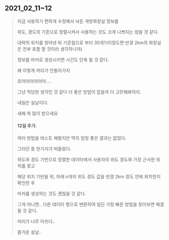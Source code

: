 2021_02_11~12
---
> 지금 사용하기 편하게 수정해서 놔둔 개방화장실 정보를
>
> 위도, 경도의 기준으로 정렬시켜서 사용하는 것도 크게 나쁘지는 않을 것 같다.
>
> 대략의 위치를 찾아낸 뒤 기준점으로 부터 30개?(이정도면 반경 2km의 화장실은 전부 포함 할 것이라 생각하니까)
>
> 정보를 마커로 생성시키면 시간도 단축 될 것 같다.
>
> 왜 이렇게 머리가 안돌아가지
>
> 흐어어어어어어....
>
> 그냥 적당한 생각인 것 같다 더 좋은 방법이 없을까 더 고민해봐야지.
>
> 내일은 설날이다. 
>
> 새해 복 많이 받으세요
>
> #### 12일 추가.
>
> 여러 방법을 테스트 해봤지만 딱히 엄청 좋은 결과는 없었다.
>
> 그러던 중 한가지가 떠올랐다.
>
> 위도와 경도 기반으로 정렬한 데이터에서 사용자의 위도 경도와 가장 근사한 위치를 찾고
>
> 해당 위치 기반을 위, 아래 n개의 위도 경도 값을 반경 2km 정도 안에 위치한지 확인한 후
>
> 마커를 생성하는 것도 괜찮을 것 같다.
>
> 그게 아니면.. 다른 데이터 형으로 변환하여 일단 가장 빠른 방법을 찾아보면 해결 될 것 같다.
>
> 머리가 너무 아프다..
>
> 즐거운 설날..
